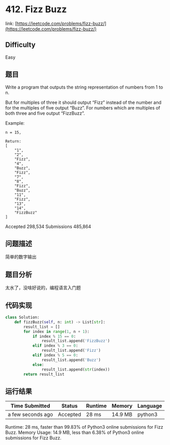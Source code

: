 # 412. Fizz Buzz

link: [https://leetcode.com/problems/fizz-buzz/](https://leetcode.com/problems/fizz-buzz/)

## Difficulty
Easy

## 题目

Write a program that outputs the string representation of numbers from 1 to n.

But for multiples of three it should output “Fizz” instead of the number and for the multiples of five output “Buzz”. For numbers which are multiples of both three and five output “FizzBuzz”.

Example:
```
n = 15,

Return:
[
    "1",
    "2",
    "Fizz",
    "4",
    "Buzz",
    "Fizz",
    "7",
    "8",
    "Fizz",
    "Buzz",
    "11",
    "Fizz",
    "13",
    "14",
    "FizzBuzz"
]
```
Accepted
298,534
Submissions
485,864

## 问题描述
简单的数字输出

## 题目分析
太水了，没啥好说的，编程语言入门题


## 代码实现

```python
class Solution:
    def fizzBuzz(self, n: int) -> List[str]:
        result_list = []
        for index in range(1, n + 1):
            if index % 15 == 0:
                result_list.append('FizzBuzz')
            elif index % 3 == 0:
                result_list.append('Fizz')
            elif index % 5 == 0:
                result_list.append('Buzz')
            else:
                result_list.append(str(index))
        return result_list
```



## 运行结果

| Time Submitted | Status                                   | Runtime | Memory  | Language |
| -------------- | ---------------------------------------- | ------- | -------- | -------- |
| a few seconds ago |	Accepted	| 		28 ms	| 14.9 MB		| python3|

Runtime: 28 ms, faster than 99.83% of Python3 online submissions for Fizz Buzz.
Memory Usage: 14.9 MB, less than 6.38% of Python3 online submissions for Fizz Buzz.
